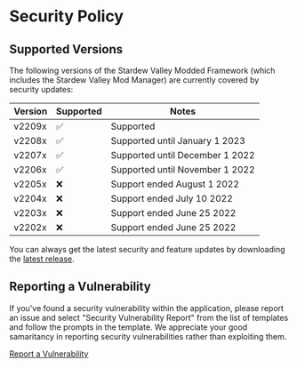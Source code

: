 # Security Policy

## Supported Versions
The following versions of the Stardew Valley Modded Framework (which includes the Stardew Valley Mod Manager) are currently covered by security updates:

| Version | Supported          | Notes |
| ------- | ------------------ | -------- |
| v2209x     | ✅ | Supported |
| v2208x     | ✅ | Supported until January 1 2023 |
| v2207x     | ✅ | Supported until December 1 2022 |
| v2206x     | ✅ | Supported until November 1 2022 |
| v2205x     | ❌ | Support ended August 1 2022 |
| v2204x     | ❌ | Support ended July 10 2022 |
| v2203x     | ❌ | Support ended June 25 2022 |
| v2202x     | ❌ | Support ended June 25 2022 |

You can always get the latest security and feature updates by downloading the [latest release](https://github.com/RyanWalpoleEnterprises/Stardew-Valley-Mod-Manager/releases/latest/).

## Reporting a Vulnerability
If you've found a security vulnerability within the application, please report an issue and select "Security Vulnerability Report" from the list of templates and follow the prompts in the template. We appreciate your good samaritancy in reporting security vulnerabilities rather than exploiting them.

[Report a Vulnerability](mailto:feedback@labs.ryanwalpole.com)
